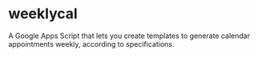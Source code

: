 # weeklycal
 A Google Apps Script that lets you create templates to generate calendar appointments weekly, according to specifications.
